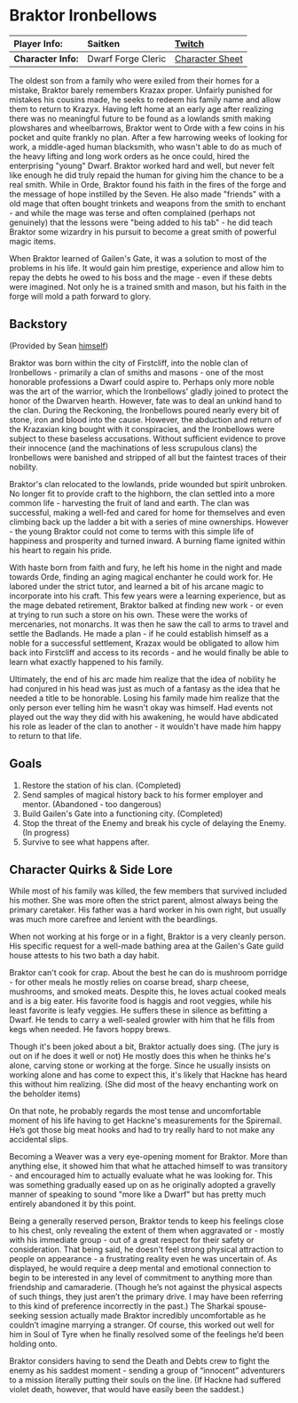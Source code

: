 # Braktor Ironbellows

|**Player Info:**|Saitken| [Twitch](https://www.twitch.tv/spaitken) |
|:-|:-|:-|
|**Character Info:**|Dwarf Forge Cleric|[Character Sheet](https://www.worldanvil.com/w/verum-arcadum/a/braktor-ironbellows-person)|

The oldest son from a family who were exiled from their homes for a mistake, Braktor barely remembers Krazax proper. Unfairly punished for mistakes his cousins made, he seeks to redeem his family name and allow them to return to Krazyx. Having left home at an early age after realizing there was no meaningful future to be found as a lowlands smith making plowshares and wheelbarrows, Braktor went to Orde with a few coins in his pocket and quite frankly no plan. After a few harrowing weeks of looking for work, a middle-aged human blacksmith, who wasn't able to do as much of the heavy lifting and long work orders as he once could, hired the enterprising "young" Dwarf. Braktor worked hard and well, but never felt like enough he did truly repaid the human for giving him the chance to be a real smith. While in Orde, Braktor found his faith in the fires of the forge and the message of hope instilled by the Seven. He also made "friends" with a old mage that often bought trinkets and weapons from the smith to enchant - and while the mage was terse and often complained (perhaps not genuinely) that the lessons were "being added to his tab" - he did teach Braktor some wizardry in his pursuit to become a great smith of powerful magic items.

When Braktor learned of Gailen's Gate, it was a solution to most of the problems in his life. It would gain him prestige, experience and allow him to repay the debts he owed to his boss and the mage - even if these debts were imagined. Not only he is a trained smith and mason, but his faith in the forge will mold a path forward to glory.

## Backstory

(Provided by Sean [himself](https://redd.it/jxi38c))

Braktor was born within the city of Firstcliff, into the noble clan of Ironbellows - primarily a clan of smiths and masons - one of the most honorable professions a Dwarf could aspire to. Perhaps only more noble was the art of the warrior, which the Ironbellows' gladly joined to protect the honor of the Dwarven hearth. However, fate was to deal an unkind hand to the clan. During the Reckoning, the Ironbellows poured nearly every bit of stone, iron and blood into the cause. However, the abduction and return of the Krazaxian king bought with it conspiracies, and the Ironbellows were subject to these baseless accusations. Without sufficient evidence to prove their innocence (and the machinations of less scrupulous clans) the Ironbellows were banished and stripped of all but the faintest traces of their nobility.

Braktor's clan relocated to the lowlands, pride wounded but spirit unbroken. No longer fit to provide craft to the highborn, the clan settled into a more common life - harvesting the fruit of land and earth. The clan was successful, making a well-fed and cared for home for themselves and even climbing back up the ladder a bit with a series of mine ownerships. However - the young Braktor could not come to terms with this simple life of happiness and prosperity and turned inward. A burning flame ignited within his heart to regain his pride.

With haste born from faith and fury, he left his home in the night and made towards Orde, finding an aging magical enchanter he could work for. He labored under the strict tutor, and learned a bit of his arcane magic to incorporate into his craft. This few years were a learning experience, but as the mage debated retirement, Braktor balked at finding new work - or even at trying to run such a store on his own. These were the works of mercenaries, not monarchs. It was then he saw the call to arms to travel and settle the Badlands. He made a plan - if he could establish himself as a noble for a successful settlement, Krazax would be obligated to allow him back into Firstcliff and access to its records - and he would finally be able to learn what exactly happened to his family.

Ultimately, the end of his arc made him realize that the idea of nobility he had conjured in his head was just as much of a fantasy as the idea that he needed a title to be honorable. Losing his family made him realize that the only person ever telling him he wasn't okay was himself. Had events not played out the way they did with his awakening, he would have abdicated his role as leader of the clan to another - it wouldn't have made him happy to return to that life.

## Goals

1. Restore the station of his clan. (Completed)
1. Send samples of magical history back to his former employer and mentor. (Abandoned - too dangerous)
1. Build Gailen's Gate into a functioning city. (Completed)
1. Stop the threat of the Enemy and break his cycle of delaying the Enemy. (In progress)
1. Survive to see what happens after.

## Character Quirks & Side Lore

While most of his family was killed, the few members that survived included his mother. She was more often the strict parent, almost always being the primary caretaker. His father was a hard worker in his own right, but usually was much more carefree and lenient with the beardlings.

When not working at his forge or in a fight, Braktor is a very cleanly person. His specific request for a well-made bathing area at the Gailen's Gate guild house attests to his two bath a day habit.

Braktor can't cook for crap. About the best he can do is mushroom porridge - for other meals he mostly relies on coarse bread, sharp cheese, mushrooms, and smoked meats. Despite this, he loves actual cooked meals and is a big eater. His favorite food is haggis and root veggies, while his least favorite is leafy veggies. He suffers these in silence as befitting a Dwarf. He tends to carry a well-sealed growler with him that he fills from kegs when needed. He favors hoppy brews.

Though it's been joked about a bit, Braktor actually does sing. (The jury is out on if he does it well or not) He mostly does this when he thinks he's alone, carving stone or working at the forge. Since he usually insists on working alone and has come to expect this, it's likely that Hackne has heard this without him realizing. (She did most of the heavy enchanting work on the beholder items)

On that note, he probably regards the most tense and uncomfortable moment of his life having to get Hackne's measurements for the Spiremail. He’s got those big meat hooks and had to try really hard to not make any accidental slips.

Becoming a Weaver was a very eye-opening moment for Braktor. More than anything else, it showed him that what he attached himself to was transitory - and encouraged him to actually evaluate what he was looking for. This was something gradually eased up on as he originally adopted a gravelly manner of speaking to sound "more like a Dwarf" but has pretty much entirely abandoned it by this point.

Being a generally reserved person, Braktor tends to keep his feelings close to his chest, only revealing the extent of them when aggravated or - mostly with his immediate group - out of a great respect for their safety or consideration. That being said, he doesn't feel strong physical attraction to people on appearance - a frustrating reality even he was uncertain of. As displayed, he would require a deep mental and emotional connection to begin to be interested in any level of commitment to anything more than friendship and camaraderie. (Though he’s not against the physical aspects of such things, they just aren’t the primary drive. I may have been referring to this kind of preference incorrectly in the past.) The Sharkai spouse-seeking session actually made Braktor incredibly uncomfortable as he couldn’t imagine marrying a stranger. Of course, this worked out well for him in Soul of Tyre when he finally resolved some of the feelings he’d been holding onto.

Braktor considers having to send the Death and Debts crew to fight the enemy as his saddest moment - sending a group of “innocent” adventurers to a mission literally putting their souls on the line. (If Hackne had suffered violet death, however, that would have easily been the saddest.)

